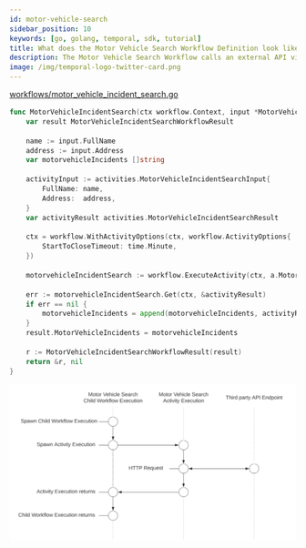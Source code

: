 ```yaml
---
id: motor-vehicle-search
sidebar_position: 10
keywords: [go, golang, temporal, sdk, tutorial]
title: What does the Motor Vehicle Search Workflow Definition look like?
description: The Motor Vehicle Search Workflow calls an external API via an Activity Execution and returns the results.
image: /img/temporal-logo-twitter-card.png
---
```


<!--SNIPSTART background-checks-motor-vehicle-workflow-definition-->
[workflows/motor_vehicle_incident_search.go](https://github.com/temporalio/background-checks/blob/main/workflows/motor_vehicle_incident_search.go)
```go
func MotorVehicleIncidentSearch(ctx workflow.Context, input *MotorVehicleIncidentSearchWorkflowInput) (*MotorVehicleIncidentSearchWorkflowResult, error) {
	var result MotorVehicleIncidentSearchWorkflowResult

	name := input.FullName
	address := input.Address
	var motorvehicleIncidents []string

	activityInput := activities.MotorVehicleIncidentSearchInput{
		FullName: name,
		Address:  address,
	}
	var activityResult activities.MotorVehicleIncidentSearchResult

	ctx = workflow.WithActivityOptions(ctx, workflow.ActivityOptions{
		StartToCloseTimeout: time.Minute,
	})

	motorvehicleIncidentSearch := workflow.ExecuteActivity(ctx, a.MotorVehicleIncidentSearch, activityInput)

	err := motorvehicleIncidentSearch.Get(ctx, &activityResult)
	if err == nil {
		motorvehicleIncidents = append(motorvehicleIncidents, activityResult.MotorVehicleIncidents...)
	}
	result.MotorVehicleIncidents = motorvehicleIncidents

	r := MotorVehicleIncidentSearchWorkflowResult(result)
	return &r, nil
}

```
<!--SNIPEND-->

![Swim lane diagram of the State Criminal Search Child Workflow Execution](images/motor-vehicle-search-flow.svg)
